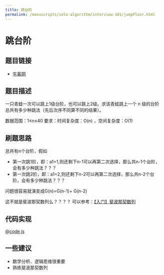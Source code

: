 ```yaml
---
title: 跳台阶
permalink: /manuscripts/solo-algorithm/interview-101/jumpFloor.html
---
```


# 跳台阶

## 题目链接

- [牛客网](https://www.nowcoder.com/practice/8c82a5b80378478f9484d87d1c5f12a4)

## 题目描述

一只青蛙一次可以跳上1级台阶，也可以跳上2级。求该青蛙跳上一个 n 级的台阶总共有多少种跳法（先后次序不同算不同的结果）。

数据范围：1≤n≤40
要求：时间复杂度：O(n) ，空间复杂度：O(1)

## 刷题思路

总共有n个台阶，假如

- 第一次跳1阶，即：a1=1,则还剩下n-1可以再第二次选择，那么共n-1个台阶，会有多少种跳法？？？
- 第一次跳2阶，即：a1=2,则还剩下n-2可以再第二次选择，那么共n-2个台阶，会有多少种跳法？？？

问题很容易就演变成G(n)=G(n-1)+ G(n-2)

这不就是斐波那契数列么？？？？ 可以参考：[【入门】斐波那契数列](./fibonacci.md)

## 代码实现

@[code js](@code/algorithm/sword-point/动态规划/jumpFloor.js)

## 一些建议

- 数学分析、逻辑思维很重要
- 熟练斐波那契数列
